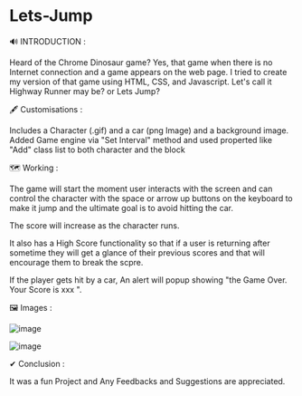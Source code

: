# Lets-Jump

 🔊 INTRODUCTION : 
 
Heard of the Chrome Dinosaur game? Yes, that game when there is no Internet connection and a game appears on the web page. I tried to create my version of that game using HTML, CSS, and Javascript. Let's call it Highway Runner may be? or Lets Jump?

🖋 Customisations :

Includes a Character (.gif) and a car (png Image) and a background image.
Added Game engine via "Set Interval" method and used properted like "Add" class list to both character and the block 

🗺 Working : 

The game will start the moment user interacts with the screen and can control the character with the space or arrow up buttons on the keyboard to make it jump and the ultimate goal is to avoid hitting the car.

The score will increase as the character runs.

It also has a High Score functionality so that if a user is returning after sometime they will get a glance of their previous scores and that will encourage them to break the scpre. 

If the player gets hit by a car, An alert will popup showing "the Game Over. Your Score is xxx ".

🖼 Images : 

![image](https://user-images.githubusercontent.com/125473833/227919267-1957806f-cae6-46f2-87e9-7894e6519a38.png)

![image](https://user-images.githubusercontent.com/125473833/227919301-d5f8e6e2-d44a-46ca-b364-d36078283c00.png)




✔ Conclusion : 

It was a fun Project and Any Feedbacks and Suggestions are appreciated. 
